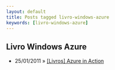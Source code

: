 ```yaml
---
layout: default
title: Posts tagged livro-windows-azure
keywords: [livro-windows-azure]
---
```

<h2 class="category">Livro Windows Azure</h2>
<ul class="posts">
<li>
<p>
<span class="date">25/01/2011</span> &raquo; 
<a href="/blog/livros-azure-in-action">[Livros] Azure in Action</a>
</p>
</li> 
</ul>
